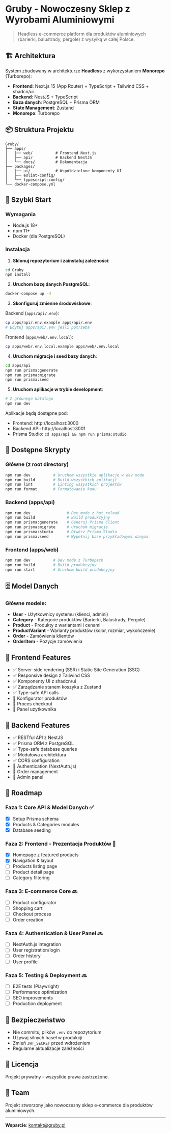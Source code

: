 # Gruby - Nowoczesny Sklep z Wyrobami Aluminiowymi

> Headless e-commerce platform dla produktów aluminiowych (barierki, balustrady, pergole) z wysyłką w całej Polsce.

## 🏗️ Architektura

System zbudowany w architekturze **Headless** z wykorzystaniem **Monorepo** (Turborepo):

- **Frontend**: Next.js 15 (App Router) + TypeScript + Tailwind CSS + shadcn/ui
- **Backend**: NestJS + TypeScript
- **Baza danych**: PostgreSQL + Prisma ORM
- **State Management**: Zustand
- **Monorepo**: Turborepo

## 📦 Struktura Projektu

```
Gruby/
├── apps/
│   ├── web/          # Frontend Next.js
│   ├── api/          # Backend NestJS
│   └── docs/         # Dokumentacja
├── packages/
│   ├── ui/           # Współdzielone komponenty UI
│   ├── eslint-config/
│   └── typescript-config/
└── docker-compose.yml
```

## 🚀 Szybki Start

### Wymagania

- Node.js 18+
- npm 11+
- Docker (dla PostgreSQL)

### Instalacja

1. **Sklonuj repozytorium i zainstaluj zależności**:
```bash
cd Gruby
npm install
```

2. **Uruchom bazę danych PostgreSQL**:
```bash
docker-compose up -d
```

3. **Skonfiguruj zmienne środowiskowe**:

Backend (`apps/api/.env`):
```bash
cp apps/api/.env.example apps/api/.env
# Edytuj apps/api/.env jeśli potrzeba
```

Frontend (`apps/web/.env.local`):
```bash
cp apps/web/.env.local.example apps/web/.env.local
```

4. **Uruchom migracje i seed bazy danych**:
```bash
cd apps/api
npm run prisma:generate
npm run prisma:migrate
npm run prisma:seed
```

5. **Uruchom aplikacje w trybie development**:
```bash
# Z głównego katalogu
npm run dev
```

Aplikacje będą dostępne pod:
- Frontend: http://localhost:3000
- Backend API: http://localhost:3001
- Prisma Studio: `cd apps/api && npm run prisma:studio`

## 📝 Dostępne Skrypty

### Główne (z root directory)

```bash
npm run dev          # Uruchom wszystkie aplikacje w dev mode
npm run build        # Build wszystkich aplikacji
npm run lint         # Linting wszystkich projektów
npm run format       # Formatowanie kodu
```

### Backend (apps/api)

```bash
npm run dev                # Dev mode z hot reload
npm run build              # Build produkcyjny
npm run prisma:generate    # Generuj Prisma Client
npm run prisma:migrate     # Uruchom migracje
npm run prisma:studio      # Otwórz Prisma Studio
npm run prisma:seed        # Wypełnij bazę przykładowymi danymi
```

### Frontend (apps/web)

```bash
npm run dev          # Dev mode z Turbopack
npm run build        # Build produkcyjny
npm run start        # Uruchom build produkcyjny
```

## 🗄️ Model Danych

### Główne modele:

- **User** - Użytkownicy systemu (klienci, admini)
- **Category** - Kategorie produktów (Barierki, Balustrady, Pergole)
- **Product** - Produkty z wariantami i cenami
- **ProductVariant** - Warianty produktów (kolor, rozmiar, wykończenie)
- **Order** - Zamówienia klientów
- **OrderItem** - Pozycje zamówienia

## 🎨 Frontend Features

- ✅ Server-side rendering (SSR) i Static Site Generation (SSG)
- ✅ Responsive design z Tailwind CSS
- ✅ Komponenty UI z shadcn/ui
- ✅ Zarządzanie stanem koszyka z Zustand
- ✅ Type-safe API calls
- 🚧 Konfigurator produktów
- 🚧 Proces checkout
- 🚧 Panel użytkownika

## 🔧 Backend Features

- ✅ RESTful API z NestJS
- ✅ Prisma ORM z PostgreSQL
- ✅ Type-safe database queries
- ✅ Modułowa architektura
- ✅ CORS configuration
- 🚧 Authentication (NextAuth.js)
- 🚧 Order management
- 🚧 Admin panel

## 🎯 Roadmap

### Faza 1: Core API & Model Danych ✅
- [x] Setup Prisma schema
- [x] Products & Categories modules
- [x] Database seeding

### Faza 2: Frontend - Prezentacja Produktów 🚧
- [x] Homepage z featured products
- [x] Navigation & layout
- [ ] Products listing page
- [ ] Product detail page
- [ ] Category filtering

### Faza 3: E-commerce Core 🔜
- [ ] Product configurator
- [ ] Shopping cart
- [ ] Checkout process
- [ ] Order creation

### Faza 4: Authentication & User Panel 🔜
- [ ] NextAuth.js integration
- [ ] User registration/login
- [ ] Order history
- [ ] User profile

### Faza 5: Testing & Deployment 🔜
- [ ] E2E tests (Playwright)
- [ ] Performance optimization
- [ ] SEO improvements
- [ ] Production deployment

## 🔐 Bezpieczeństwo

- Nie commituj plików `.env` do repozytorium
- Używaj silnych haseł w produkcji
- Zmień `JWT_SECRET` przed wdrożeniem
- Regularne aktualizacje zależności

## 📄 Licencja

Projekt prywatny - wszystkie prawa zastrzeżone.

## 👥 Team

Projekt stworzony jako nowoczesny sklep e-commerce dla produktów aluminiowych.

---

**Wsparcie**: kontakt@gruby.pl
